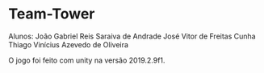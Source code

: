 # Team-Tower
Alunos:
João Gabriel Reis Saraiva de Andrade
José Vitor de Freitas Cunha
Thiago Vinícius Azevedo de Oliveira

O jogo foi feito com unity na versão 2019.2.9f1.
